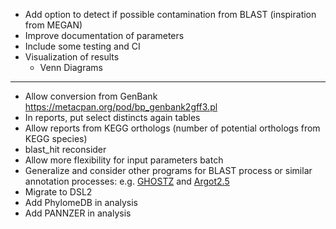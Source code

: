 * Add option to detect if possible contamination from BLAST (inspiration from MEGAN)
* Improve documentation of parameters
* Include some testing and CI
* Visualization of results
    * Venn Diagrams

---
* Allow conversion from GenBank https://metacpan.org/pod/bp_genbank2gff3.pl
* In reports, put select distincts again tables
* Allow reports from KEGG orthologs (number of potential orthologs from KEGG species)
* blast_hit reconsider
* Allow more flexibility for input parameters batch
* Generalize and consider other programs for BLAST process or similar annotation processes: e.g. [GHOSTZ](http://www.bi.cs.titech.ac.jp/ghostz/) and [Argot2.5](http://www.medcomp.medicina.unipd.it/Argot2-5/)
* Migrate to DSL2
* Add PhylomeDB in analysis
* Add PANNZER in analysis

